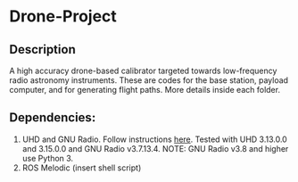 # Drone-Project
## Description
A high accuracy drone-based calibrator targeted towards low-frequency radio astronomy instruments. These are codes for the base station, payload computer, and for generating flight paths. More details inside each folder.

## Dependencies:
1. UHD and GNU Radio. Follow instructions [here](https://kb.ettus.com/Building_and_Installing_the_USRP_Open-Source_Toolchain_(UHD_and_GNU_Radio)_on_Linux). Tested with UHD 3.13.0.0 and 3.15.0.0 and GNU Radio v3.7.13.4. NOTE: GNU Radio v3.8 and higher use Python 3.
2. ROS Melodic (insert shell script)